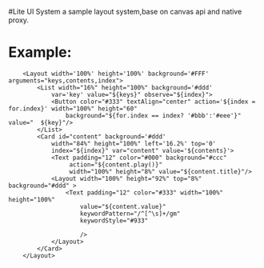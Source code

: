 #Lite UI System
a sample layout system,base on canvas api and native proxy.

Example:
=====

		<Layout width='100%' height='100%' background='#FFF' arguments="keys,contents,index">
			<List width="16%" height="100%" background='#ddd' 
				var='key' value="${keys}" observe="${index}">
				<Button color="#333" textAlign="center" action='${index = for.index}' width="100%" height="60" 
					background="${for.index == index? '#bbb':'#eee'}" value="  ${key}"/>
			</List>
			<Card id="content" background='#ddd' 
				width="84%" height="100%" left='16.2%' top='0'
				index="${index}" var="content" value='${contents}'>
				<Text padding="12" color="#000" background="#ccc"
				     action="${content.play()}"
				     width="100%" height="8%" value="${content.title}"/>
				<Layout width="100%" height="92%" top="8%" background="#ddd" >
					<Text padding="12" color="#333" width="100%" height="100%" 
						value="${content.value}"
						keywordPattern="/^[^\s]+/gm"
						keywordStyle="#933"
						
						/>
				</Layout>
			</Card>
		</Layout>   